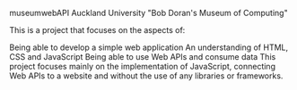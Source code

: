 museumwebAPI
Auckland University "Bob Doran's Museum of Computing"

This is a project that focuses on the aspects of:

Being able to develop a simple web application
An understanding of HTML, CSS and JavaScript
Being able to use Web APIs and consume data
This project focuses mainly on the implementation of JavaScript, connecting Web APIs to a website and without the use of any libraries or frameworks.
